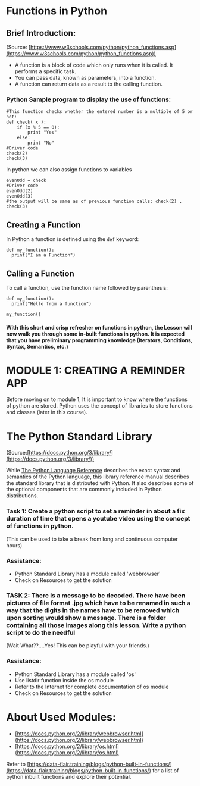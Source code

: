 # Functions in Python

## Brief Introduction:

(Source: [https://www.w3schools.com/python/python_functions.asp](https://www.w3schools.com/python/python_functions.asp))

- A function is a block of code which only runs when it is called. It performs a specific task.
- You can pass data, known as parameters, into a function.
- A function can return data as a result to the calling function.

### Python Sample program to display the use of functions:

```
#This function checks whether the entered number is a multiple of 5 or not:
def check( x ):
    if (x % 5 == 0):
        print "Yes"
    else:
        print "No"
#Driver code
check(2)
check(3)
```

In python we can also assign functions to variables

```
evenOdd = check
#Driver code
evenOdd(2)
evenOdd(3)
#the output will be same as of previous function calls: check(2) , check(3)

```

## Creating a Function

In Python a function is defined using the `def` keyword:

```
def my_function():
  print("I am a Function")
```

## Calling a Function

To call a function, use the function name followed by parenthesis:

```
def my_function():
  print("Hello from a function")

my_function()
```

#### With this short and crisp refresher on functions in python, the Lesson will now walk you through some in-built functions in python. It is expected that you have preliminary programming knowledge (Iterators, Conditions, Syntax, Semantics, etc.)

# MODULE 1: CREATING A REMINDER APP

Before moving on to module 1, It is important to know where the functions of python are stored. Python uses the concept of libraries to store functions and classes (later in this course).

# The Python Standard Library

(Source:[https://docs.python.org/3/library/](https://docs.python.org/3/library/))

While [The Python Language Reference](https://docs.python.org/3/reference/index.html#reference-index) describes the exact syntax and semantics of the Python language, this library reference manual describes the standard library that is distributed with Python. It also describes some of the optional components that are commonly included in Python distributions.

### Task 1: Create a python script to set a reminder in about a fix duration of time that opens a youtube video using the concept of functions in python.

(This can be used to take a break from long and continuous computer hours)

### Assistance:

- Python Standard Library has a module called 'webbrowser'
- Check on Resources to get the solution

### TASK 2: There is a message to be decoded. There have been pictures of file format .jpg which have to be renamed in such a way that the digits in the names have to be removed which upon sorting would show a message. There is a folder containing all those images along this lesson. Write a python script to do the needful

(Wait What??....Yes! This can be playful with your friends.)

### Assistance:

- Python Standard Library has a module called 'os'
- Use listdir function inside the os module
- Refer to the Internet for complete documentation of os module
- Check on Resources to get the solution

# About Used Modules:

- [https://docs.python.org/2/library/webbrowser.html](https://docs.python.org/2/library/webbrowser.html)
- [https://docs.python.org/2/library/os.html](https://docs.python.org/2/library/os.html)

Refer to [https://data-flair.training/blogs/python-built-in-functions/](https://data-flair.training/blogs/python-built-in-functions/) for a list of python inbuilt functions and explore their potential.
